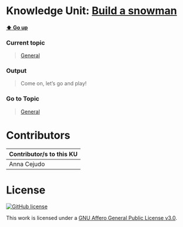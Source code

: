 # Knowledge Unit: [Build a snowman](../../knowledge_units/general/build-a-snowman.md)

#### [:arrow_up: Go up](../../topics/general.md)
### Current topic
> [General](../../topics/general.md)
### Output
> Come on, let’s go and play!
### Go to Topic
> [General](../../topics/general.md)


# Contributors

| Contributor/s to this KU |
| - | 
| Anna Cejudo |

# License
[![GitHub license](https://img.shields.io/github/license/inbrainz/cerebro)](https://github.com/inbrainz/cerebro/blob/master/LICENSE)

This work is licensed under a [GNU Affero General Public License v3.0](https://www.gnu.org/licenses/agpl-3.0.txt).